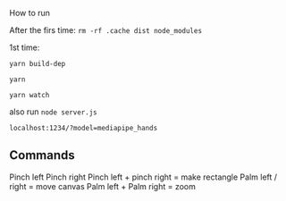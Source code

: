 How to run

After the firs time:
`rm -rf .cache dist node_modules`

1st time:

`yarn build-dep`

`yarn`

`yarn watch`

also run `node server.js`

`localhost:1234/?model=mediapipe_hands`


## Commands

Pinch left
Pinch right
Pinch left + pinch right = make rectangle
Palm left / right = move canvas
Palm left + Palm right = zoom